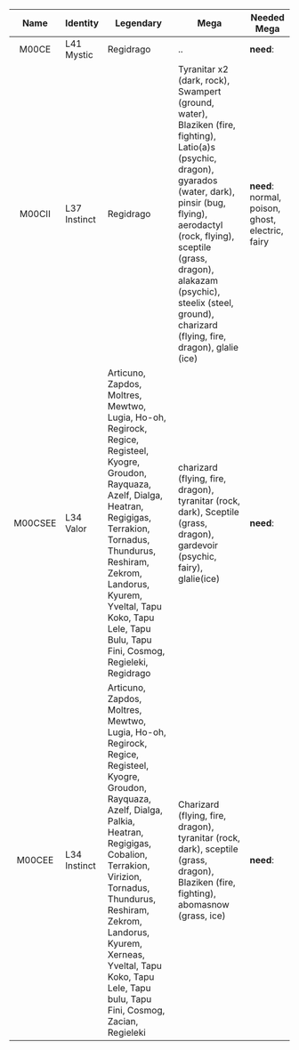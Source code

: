 |  Name   | Identity     | Legendary                                                                                                                                                                                                                                                                                                                           | Mega                                                                                                                                                                                                                                                                                                         | Needed Mega                                      |
| :-----: | ------------ | ----------------------------------------------------------------------------------------------------------------------------------------------------------------------------------------------------------------------------------------------------------------------------------------------------------------------------------- | ------------------------------------------------------------------------------------------------------------------------------------------------------------------------------------------------------------------------------------------------------------------------------------------------------------ | ------------------------------------------------ |
|  M00CE  | L41 Mystic   | Regidrago                                                                                                                                                                                                                                                                                                                           | ..                                                                                                                                                                                                                                                                                                           | **need**:                                        |
| M00CII  | L37 Instinct | Regidrago                                                                                                                                                                                                                                                                                                                           | Tyranitar x2 (dark, rock), Swampert (ground, water), Blaziken (fire, fighting), Latio(a)s (psychic, dragon),  gyarados (water, dark), pinsir (bug, flying), aerodactyl (rock, flying), sceptile (grass, dragon), alakazam (psychic), steelix (steel, ground), charizard (flying, fire, dragon), glalie (ice) | **need**: normal, poison, ghost, electric, fairy |
| M00CSEE | L34 Valor    | Articuno, Zapdos, Moltres, Mewtwo, Lugia, Ho-oh, Regirock, Regice, Registeel, Kyogre, Groudon, Rayquaza, Azelf, Dialga, Heatran, Regigigas, Terrakion, Tornadus, Thundurus, Reshiram, Zekrom, Landorus, Kyurem, Yveltal, Tapu Koko, Tapu Lele, Tapu Bulu, Tapu Fini, Cosmog, Regieleki, Regidrago                                   | charizard (flying, fire, dragon), tyranitar (rock, dark), Sceptile (grass, dragon), gardevoir (psychic, fairy), glalie(ice)                                                                                                                                                                                  | **need**:                                        |
| M00CEE  | L34 Instinct | Articuno, Zapdos, Moltres, Mewtwo, Lugia, Ho-oh, Regirock, Regice, Registeel, Kyogre, Groudon, Rayquaza, Azelf, Dialga, Palkia, Heatran, Regigigas, Cobalion, Terrakion, Virizion, Tornadus, Thundurus, Reshiram, Zekrom, Landorus, Kyurem, Xerneas, Yveltal, Tapu Koko, Tapu Lele, Tapu bulu, Tapu Fini, Cosmog, Zacian, Regieleki | Charizard (flying, fire, dragon), tyranitar (rock, dark), sceptile (grass, dragon), Blaziken (fire, fighting), abomasnow (grass, ice)                                                                                                                                                                        | **need**:                                        |